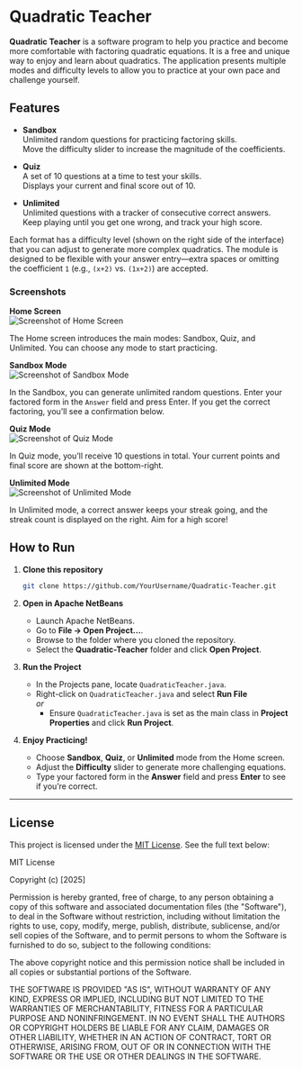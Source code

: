 # Quadratic Teacher

**Quadratic Teacher** is a software program to help you practice and become more comfortable with factoring quadratic equations. It is a free and unique way to enjoy and learn about quadratics. The application presents multiple modes and difficulty levels to allow you to practice at your own pace and challenge yourself.

## Features

- **Sandbox**  
  Unlimited random questions for practicing factoring skills.  
  Move the difficulty slider to increase the magnitude of the coefficients.

- **Quiz**  
  A set of 10 questions at a time to test your skills.  
  Displays your current and final score out of 10.

- **Unlimited**  
  Unlimited questions with a tracker of consecutive correct answers.  
  Keep playing until you get one wrong, and track your high score.

Each format has a difficulty level (shown on the right side of the interface) that you can adjust to generate more complex quadratics. The module is designed to be flexible with your answer entry—extra spaces or omitting the coefficient `1` (e.g., `(x+2)` vs. `(1x+2)`) are accepted.

### Screenshots

**Home Screen**  
![Screenshot of Home Screen](Screenshot%202025-03-13%20at%2010.35.59%E2%80%AFPM.png)

The Home screen introduces the main modes: Sandbox, Quiz, and Unlimited. You can choose any mode to start practicing.

**Sandbox Mode**  
![Screenshot of Sandbox Mode](Screenshot%202025-03-13%20at%2010.38.10%E2%80%AFPM.png)

In the Sandbox, you can generate unlimited random questions. Enter your factored form in the `Answer` field and press Enter. If you get the correct factoring, you’ll see a confirmation below.

**Quiz Mode**  
![Screenshot of Quiz Mode](Screenshot%202025-03-13%20at%2010.38.52%E2%80%AFPM.png)

In Quiz mode, you’ll receive 10 questions in total. Your current points and final score are shown at the bottom-right.

**Unlimited Mode**  
![Screenshot of Unlimited Mode](Screenshot%202025-03-13%20at%2010.38.55%E2%80%AFPM.png)

In Unlimited mode, a correct answer keeps your streak going, and the streak count is displayed on the right. Aim for a high score!

## How to Run

1. **Clone this repository**

   ```bash
   git clone https://github.com/YourUsername/Quadratic-Teacher.git

   ```

2. **Open in Apache NetBeans**

   - Launch Apache NetBeans.
   - Go to **File → Open Project...**.
   - Browse to the folder where you cloned the repository.
   - Select the **Quadratic-Teacher** folder and click **Open Project**.

3. **Run the Project**

   - In the Projects pane, locate `QuadraticTeacher.java`.
   - Right-click on `QuadraticTeacher.java` and select **Run File**  
     _or_
     - Ensure `QuadraticTeacher.java` is set as the main class in **Project Properties** and click **Run Project**.

4. **Enjoy Practicing!**

   - Choose **Sandbox**, **Quiz**, or **Unlimited** mode from the Home screen.
   - Adjust the **Difficulty** slider to generate more challenging equations.
   - Type your factored form in the **Answer** field and press **Enter** to see if you’re correct.

---

## License

This project is licensed under the [MIT License](LICENSE). See the full text below:

MIT License

Copyright (c) [2025]

Permission is hereby granted, free of charge, to any person obtaining a copy of this software and associated documentation files (the "Software"), to deal in the Software without restriction, including without limitation the rights to use, copy, modify, merge, publish, distribute, sublicense, and/or sell copies of the Software, and to permit persons to whom the Software is furnished to do so, subject to the following conditions:

The above copyright notice and this permission notice shall be included in all copies or substantial portions of the Software.

THE SOFTWARE IS PROVIDED "AS IS", WITHOUT WARRANTY OF ANY KIND, EXPRESS OR IMPLIED, INCLUDING BUT NOT LIMITED TO THE WARRANTIES OF MERCHANTABILITY, FITNESS FOR A PARTICULAR PURPOSE AND NONINFRINGEMENT. IN NO EVENT SHALL THE AUTHORS OR COPYRIGHT HOLDERS BE LIABLE FOR ANY CLAIM, DAMAGES OR OTHER LIABILITY, WHETHER IN AN ACTION OF CONTRACT, TORT OR OTHERWISE, ARISING FROM, OUT OF OR IN CONNECTION WITH THE SOFTWARE OR THE USE OR OTHER DEALINGS IN THE SOFTWARE.
